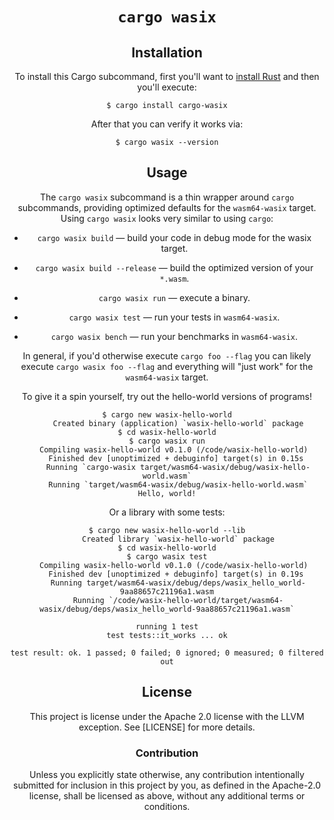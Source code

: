 <div align="center">
  <h1><code>cargo wasix</code></h1>

## Installation

To install this Cargo subcommand, first you'll want to [install
Rust](https://www.rust-lang.org/tools/install) and then you'll execute:

```
$ cargo install cargo-wasix
```

After that you can verify it works via:

```
$ cargo wasix --version
```

## Usage

The `cargo wasix` subcommand is a thin wrapper around `cargo` subcommands,
providing optimized defaults for the `wasm64-wasix` target. Using `cargo wasix`
looks very similar to using `cargo`:

* `cargo wasix build` — build your code in debug mode for the wasix target.

* `cargo wasix build --release` — build the optimized version of your `*.wasm`.

* `cargo wasix run` — execute a binary.

* `cargo wasix test` — run your tests in `wasm64-wasix`.

* `cargo wasix bench` — run your benchmarks in `wasm64-wasix`.

In general, if you'd otherwise execute `cargo foo --flag` you can likely execute
`cargo wasix foo --flag` and everything will "just work" for the `wasm64-wasix`
target.

To give it a spin yourself, try out the hello-world versions of programs!

```
$ cargo new wasix-hello-world
     Created binary (application) `wasix-hello-world` package
$ cd wasix-hello-world
$ cargo wasix run
   Compiling wasix-hello-world v0.1.0 (/code/wasix-hello-world)
    Finished dev [unoptimized + debuginfo] target(s) in 0.15s
     Running `cargo-wasix target/wasm64-wasix/debug/wasix-hello-world.wasm`
     Running `target/wasm64-wasix/debug/wasix-hello-world.wasm`
Hello, world!
```

Or a library with some tests:

```
$ cargo new wasix-hello-world --lib
     Created library `wasix-hello-world` package
$ cd wasix-hello-world
$ cargo wasix test
   Compiling wasix-hello-world v0.1.0 (/code/wasix-hello-world)
    Finished dev [unoptimized + debuginfo] target(s) in 0.19s
     Running target/wasm64-wasix/debug/deps/wasix_hello_world-9aa88657c21196a1.wasm
     Running `/code/wasix-hello-world/target/wasm64-wasix/debug/deps/wasix_hello_world-9aa88657c21196a1.wasm`

running 1 test
test tests::it_works ... ok

test result: ok. 1 passed; 0 failed; 0 ignored; 0 measured; 0 filtered out
```

## License

This project is license under the Apache 2.0 license with the LLVM exception.
See [LICENSE] for more details.

### Contribution

Unless you explicitly state otherwise, any contribution intentionally submitted
for inclusion in this project by you, as defined in the Apache-2.0 license,
shall be licensed as above, without any additional terms or conditions.